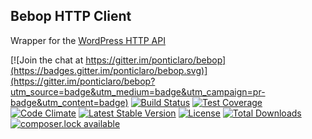 Bebop HTTP Client
---

Wrapper for the [WordPress HTTP API](https://codex.wordpress.org/HTTP_API)

[![Join the chat at https://gitter.im/ponticlaro/bebop](https://badges.gitter.im/ponticlaro/bebop.svg)](https://gitter.im/ponticlaro/bebop?utm_source=badge&utm_medium=badge&utm_campaign=pr-badge&utm_content=badge)
[![Build Status](https://travis-ci.org/ponticlaro/bebop-http-client.svg?branch=master)](https://travis-ci.org/ponticlaro/bebop-http-client)
[![Test Coverage](https://codeclimate.com/github/ponticlaro/bebop-http-client/badges/coverage.svg)](https://codeclimate.com/github/ponticlaro/bebop-http-client/coverage)
[![Code Climate](https://codeclimate.com/github/ponticlaro/bebop-http-client/badges/gpa.svg)](https://codeclimate.com/github/ponticlaro/bebop-http-client)
[![Latest Stable Version](https://poser.pugx.org/ponticlaro/bebop-http-client/v/stable.png)](https://packagist.org/packages/ponticlaro/bebop-http-client)
[![License](https://poser.pugx.org/ponticlaro/bebop-http-client/license.png)](https://packagist.org/packages/ponticlaro/bebop-http-client)
[![Total Downloads](https://poser.pugx.org/ponticlaro/bebop-http-client/downloads.png)](https://packagist.org/packages/ponticlaro/bebop-http-client)
[![composer.lock available](https://poser.pugx.org/ponticlaro/bebop-http-client/composerlock)](https://packagist.org/packages/ponticlaro/bebop-http-client)
